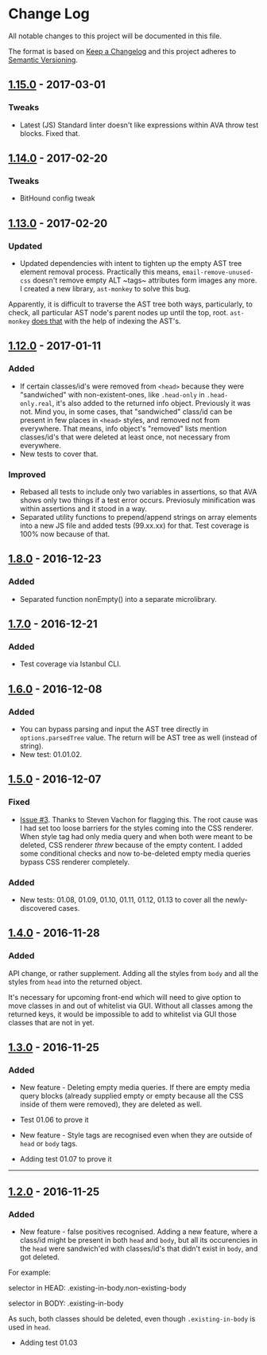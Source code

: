 # Change Log
All notable changes to this project will be documented in this file.

The format is based on [Keep a Changelog](http://keepachangelog.com/)
and this project adheres to [Semantic Versioning](http://semver.org/).

## [1.15.0] - 2017-03-01
### Tweaks
- Latest (JS) Standard linter doesn't like expressions within AVA throw test blocks. Fixed that.

## [1.14.0] - 2017-02-20
### Tweaks
- BitHound config tweak

## [1.13.0] - 2017-02-20
### Updated
- Updated dependencies with intent to tighten up the empty AST tree element removal process. Practically this means, `email-remove-unused-css` doesn't remove empty ALT ~tags~ attributes form images any more. I created a new library, `ast-monkey` to solve this bug.

Apparently, it is difficult to traverse the AST tree both ways, particularly, to check, all particular AST node's parent nodes up until the top, root. `ast-monkey` [does that]() with the help of indexing the AST's.

## [1.12.0] - 2017-01-11
### Added
- If certain classes/id's were removed from `<head>` because they were "sandwiched" with non-existent-ones, like `.head-only` in `.head-only.real`, it's also added to the returned info object. Previously it was not. Mind you, in some cases, that "sandwiched" class/id can be present in few places in `<head>` styles, and removed not from everywhere. That means, info object's "removed" lists mention classes/id's that were deleted at least once, not necessary from everywhere.
- New tests to cover that.

### Improved
- Rebased all tests to include only two variables in assertions, so that AVA shows only two things if a test error occurs. Previosuly minification was within assertions and it stood in a way.
- Separated utility functions to prepend/append strings on array elements into a new JS file and added tests (99.xx.xx) for that. Test coverage is 100% now because of that.

## [1.8.0] - 2016-12-23
### Added
- Separated function nonEmpty() into a separate microlibrary.

## [1.7.0] - 2016-12-21
### Added
- Test coverage via Istanbul CLI.

## [1.6.0] - 2016-12-08
### Added
- You can bypass parsing and input the AST tree directly in `options.parsedTree` value. The return will be AST tree as well (instead of string).
- New test: 01.01.02.

## [1.5.0] - 2016-12-07

### Fixed
- [Issue #3](https://github.com/code-and-send/email-remove-unused-css/issues/3). Thanks to Steven Vachon for flagging this. The root cause was I had set too loose barriers for the styles coming into the CSS renderer. When style tag had only media query and when both were meant to be deleted, CSS renderer _threw_ because of the empty content. I added some conditional checks and now to-be-deleted empty media queries bypass CSS renderer completely.

### Added
- New tests: 01.08, 01.09, 01.10, 01.11, 01.12, 01.13 to cover all the newly-discovered cases.

## [1.4.0] - 2016-11-28

### Added
API change, or rather supplement. Adding all the styles from `body` and all the styles from `head` into the returned object.

It's necessary for upcoming front-end which will need to give option to move classes in and out of whitelist via GUI. Without all classes among the returned keys, it would be impossible to add to whitelist via GUI those classes that are not in yet.

## [1.3.0] - 2016-11-25

### Added

- New feature - Deleting empty media queries. If there are empty media query blocks (already supplied empty or empty because all the CSS inside of them were removed), they are deleted as well.

- Test 01.06 to prove it

- New feature - Style tags are recognised even when they are outside of `head` or `body` tags.

- Adding test 01.07 to prove it

---

## [1.2.0] - 2016-11-25

### Added

- New feature - false positives recognised. Adding a new feature, where a class/id might be present in both `head` and `body`, but all its occurencies in the `head` were sandwich'ed with classes/id's that didn't exist in `body`, and got deleted.

For example:

selector in HEAD:
.existing-in-body.non-existing-body

selector in BODY:
.existing-in-body

As such, both classes should be deleted, even though `.existing-in-body` is used in `head`.

- Adding test 01.03

[1.2.0]: https://github.com/code-and-send/email-remove-unused-css/compare/v1.1.0...v1.2.0
[1.3.0]: https://github.com/code-and-send/email-remove-unused-css/compare/v1.2.0...v1.3.0
[1.4.0]: https://github.com/code-and-send/email-remove-unused-css/compare/v1.3.0...v1.4.0
[1.5.0]: https://github.com/code-and-send/email-remove-unused-css/compare/v1.4.0...v1.5.0
[1.6.0]: https://github.com/code-and-send/email-remove-unused-css/compare/v1.5.0...v1.6.0
[1.7.0]: https://github.com/code-and-send/email-remove-unused-css/compare/v1.6.0...v1.7.0
[1.8.0]: https://github.com/code-and-send/email-remove-unused-css/compare/v1.7.0...v1.8.0
[1.12.0]: https://github.com/code-and-send/email-remove-unused-css/compare/v1.8.0...v1.12.0
[1.13.0]: https://github.com/code-and-send/email-remove-unused-css/compare/v1.12.0...v1.13.0
[1.14.0]: https://github.com/code-and-send/email-remove-unused-css/compare/v1.13.0...v1.14.0
[1.15.0]: https://github.com/code-and-send/email-remove-unused-css/compare/v1.14.0...v1.15.0
